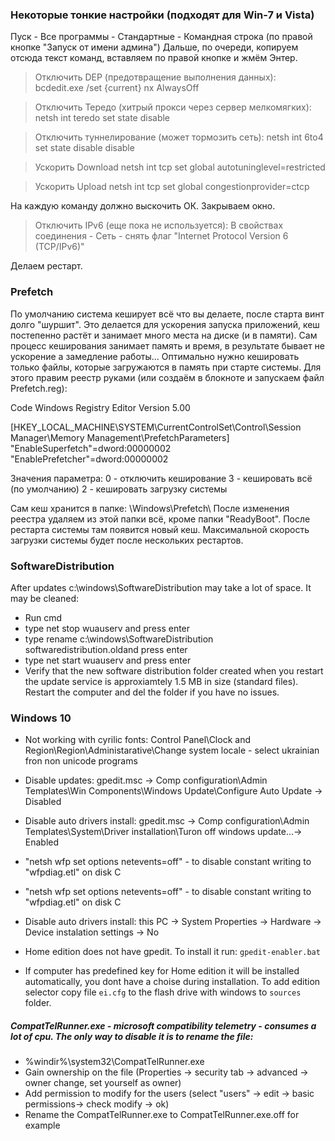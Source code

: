 ### Некоторые тонкие настройки (подходят для Win-7 и Vista) 

Пуск - Все программы - Стандартные - Командная строка (по правой кнопке "Запуск от имени админа") 
Дальше, по очереди, копируем отсюда текст команд, вставляем по правой кнопке и жмём Энтер. 

>Отключить DEP (предотвращение выполнения данных): 
bcdedit.exe /set {current} nx AlwaysOff 

>Отключить Тередо (хитрый прокси через сервер мелкомягких): 
netsh int teredo set state disable 

>Отключить туннелирование (может тормозить сеть): 
netsh int 6to4 set state disable disable 

>Ускорить Download 
netsh int tcp set global autotuninglevel=restricted 

>Ускорить Upload 
netsh int tcp set global congestionprovider=ctcp 

На каждую команду должно выскочить ОК. 
Закрываем окно. 

>Отключить IPv6 (еще пока не используется): 
В свойствах соединения - Сеть - снять флаг "Internet Protocol Version 6 (TCP/IPv6)" 

Делаем рестарт.  


### Prefetch
По умолчанию система кеширует всё что вы делаете, после старта винт долго "шуршит". 
Это делается для ускорения запуска приложений, кеш постепенно растёт и занимает 
много места на диске (и в памяти). Сам процесс кеширования занимает память и время, 
в результате бывает не ускорение а замедление работы... 
Оптимально нужно кешировать только файлы, которые загружаются в память при старте системы. 
Для этого правим реестр руками (или создаём в блокноте и запускаем файл Prefetch.reg): 

Code
Windows Registry Editor Version 5.00 

[HKEY_LOCAL_MACHINE\SYSTEM\CurrentControlSet\Control\Session Manager\Memory Management\PrefetchParameters] 
"EnableSuperfetch"=dword:00000002 
"EnablePrefetcher"=dword:00000002

Значения параметра: 
0 - отключить кеширование 
3 - кешировать всё (по умолчанию) 
2 - кешировать загрузку системы 

Сам кеш хранится в папке: \Windows\Prefetch\ 
После изменения реестра удаляем из этой папки всё, кроме папки "ReadyBoot". 
После рестарта системы там появится новый кеш. Максимальной скорость загрузки системы 
будет после нескольких рестартов. 

### SoftwareDistribution
After updates c:\windows\SoftwareDistribution may take a lot of space. It may be cleaned:
 - Run cmd
 - type net stop wuauserv and press enter
 - type rename c:\windows\SoftwareDistribution softwaredistribution.oldand press enter
 - type net start wuauserv and press enter
 - Verify that the new software distribution folder created when you restart the update service is approxiamtely 1.5 MB in size (standard files). Restart the computer and del the folder if you have no issues.

### Windows 10

- Not working with cyrilic fonts: Control Panel\Clock and Region\Region\Administarative\Change system locale - select ukrainian fron non unicode programs

- Disable updates: gpedit.msc -> Comp configuration\Admin Templates\Win Components\Windows Update\Configure Auto Update -> Disabled

- Disable auto drivers install: gpedit.msc -> Comp configuration\Admin Templates\System\Driver installation\Turon off windows update...-> Enabled

- "netsh wfp set options netevents=off" - to disable constant writing to "wfpdiag.etl" on disk C

- "netsh wfp set options netevents=off" - to disable constant writing to "wfpdiag.etl" on disk C

- Disable auto drivers install: this PC -> System Properties -> Hardware -> Device instalation settings -> No

- Home edition does not have gpedit. To install it run: `gpedit-enabler.bat`

- If computer has predefined key for Home edition it will be installed automatically, you dont have a choise during installation. To add edition selector copy file `ei.cfg` to the flash drive with windows to `sources` folder.

##### CompatTelRunner.exe - microsoft compatibility telemetry - consumes a lot of cpu. The only way to disable it is to rename the file:
 - %windir%\system32\CompatTelRunner.exe
 - Gain ownership on the file (Properties -> security tab -> advanced -> owner change, set yourself as owner)
 - Add permission to modify for the users (select "users" -> edit -> basic permissions-> check modify -> ok)
 - Rename the CompatTelRunner.exe to CompatTelRunner.exe.off for example
